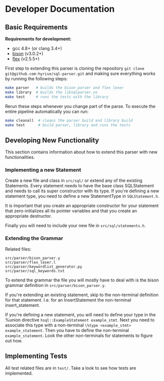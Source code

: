 Developer Documentation
=======================

## Basic Requirements

**Requirements for development:**

* gcc 4.8+ (or clang 3.4+)
* [bison](https://www.gnu.org/software/bison/) (v3.0.2+)
* [flex](http://flex.sourceforge.net/) (v2.5.5+)

First step to extending this parser is cloning the repository `git clone git@github.com:hyrise/sql-parser.git` and
making sure everything works by running the following steps:

```bash
make parser   # builds the bison parser and flex lexer
make library  # builds the libsqlparser.so
make test     # runs the tests with the library
```

Rerun these steps whenever you change part of the parse. To execute the entire pipeline automatically you can run:

```bash
make cleanall  # cleans the parser build and library build
make test      # build parser, library and runs the tests
```

## Developing New Functionality

This section contains information about how to extend this parser with new functionalities.

### Implementing a new Statement

Create a new file and class in `src/sql/` or extend any of the existing Statements. Every statement needs to have the
base class SQLStatement and needs to call its super constructor with its type. If you're defining a new statement type,
you need to define a new StatementType in `SQLStatement.h`.

It is important that you create an appropriate constructor for your statement that zero-initializes all its pointer
variables and that you create an appropriate destructor.

Finally you will need to include your new file in `src/sql/statements.h`.

### Extending the Grammar

Related files:

```
src/parser/bison_parser.y
src/parser/flex_lexer.l
src/parser/keywordlist_generator.py
src/parser/sql_keywords.txt
```

To extend the grammar the file you will mostly have to deal with is the bison grammar definition
in `src/parser/bison_parser.y`.

If you're extending an existing statement, skip to the non-terminal definition for that statement. I.e. for an
InsertStatement the non-terminal insert_statement.

If you're defining a new statement, you will need to define your type in the \%union
directive `hsql::ExampleStatement example_stmt`. Next you need to associate this type with a
non-terminal `\%type <example_stmt> example_statement`. Then you have to define the non-terminal `example_statement`.
Look the other non-terminals for statements to figure out how.

## Implementing Tests

All test related files are in `test/`. Take a look to see how tests are implemented.


